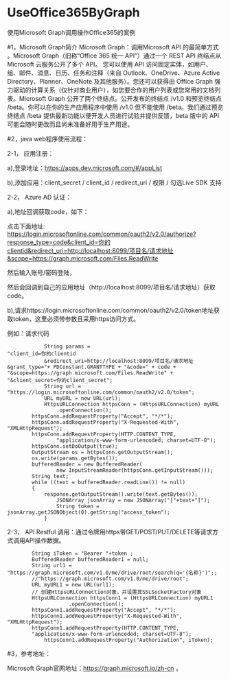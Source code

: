 # UseOffice365ByGraph
使用Microsoft Graph调用操作Office365的案例

#1，Microsoft Graph简介
   Microsoft Graph：调用Microsoft API 的最简单方式 。Microsoft Graph（旧称“Office 365 统一 API”）通过一个 REST API 终结点从 Microsoft 云服务公开了多个 API。
您可以使用 API 访问固定实体，如用户、组、邮件、消息、日历、任务和注释（来自 Outlook、OneDrive、Azure Active Directory、Planner、OneNote 及其他服务）。您还可以获得由 Office Graph 强力驱动的计算关系（仅针对商业用户），如您要合作的用户列表或您常用的文档列表。Microsoft Graph 公开了两个终结点。公开发布的终结点 /v1.0 和预览终结点 /beta。你可以在你的生产应用程序中使用 /v1.0 但不能使用 /beta。我们通过预览终结点 /beta 提供最新功能以便开发人员进行试验并提供反馈，beta 版中的 API 可能会随时更改而且尚未准备好用于生产用途。

#2，java web程序使用流程：

2-1，	应用注册：

a),登录地址：https://apps.dev.microsoft.com/#/appList

b),添加应用：client_secret / client_id / redirect_uri / 权限 /  勾选Live SDK 支持 

2-2，	Azure AD 认证：

a),地址回调获取code，如下：

点击下面地址: 
https://login.microsoftonline.com/common/oauth2/v2.0/authorize?response_type=code&client_id=你的clientid&redirect_uri=http://localhost:8099/项目名/请求地址&scope=https://graph.microsoft.com/Files.ReadWrite

然后输入账号/密码登陆，

然后会回调到自己的应用地址（http://localhost:8099/项目名/请求地址）获取code。


b),请求https://login.microsoftonline.com/common/oauth2/v2.0/token地址获取token，这里必须带参数且采用https访问方式。

例如：请求代码

				String params = 															"client_id=你的clientid
				&redirect_uri=http://localhost:8099/项目名/请求地址&grant_type="+ PDConstant.GRANTTYPE + "&code=" + code + 								"&scope=https://graph.microsoft.com/Files.ReadWrite" + "&client_secret=你的client_secret";
				String url = "https://login.microsoftonline.com/common/oauth2/v2.0/token";
				URL myURL = new URL(url);
				HttpsURLConnection httpsConn = (HttpsURLConnection) myURL
					.openConnection();
			httpsConn.addRequestProperty("Accept", "*/*");
			httpsConn.addRequestProperty("X-Requested-With", 										"XMLHttpRequest");
			httpsConn.addRequestProperty(HTTP.CONTENT_TYPE,
					"application/x-www-form-urlencoded; charset=UTF-8");
			httpsConn.setDoOutput(true);
			OutputStream os = httpsConn.getOutputStream();
			os.write(params.getBytes());
			bufferedReader = new BufferedReader(
					new InputStreamReader(httpsConn.getInputStream()));
			String text;
			while ((text = bufferedReader.readLine()) != null) 
			{
				response.getOutputStream().write(text.getBytes());
					JSONArray jsonArray = new JSONArray("["+text+"]");
					String token =  					                     					jsonArray.getJSONObject(0).getString("access_token");
				}
				
2-3，	API Restful 调用：通过令牌用https带GET/POST/PUT/DELETE等请求方式调用API操作数据。

			String iToken = "Bearer "+token ;
			BufferedReader bufferedReader1 = null;
			String url1 =  															"https://graph.microsoft.com/v1.0/me/drive/root/search(q='{名称}')";;
			//"https://graph.microsoft.com/v1.0/me/drive/root";
			URL myURL1 = new URL(url1);
			// 创建HttpsURLConnection对象，并设置其SSLSocketFactory对象
			HttpsURLConnection httpsConn1 = (HttpsURLConnection) myURL1
						.openConnection();
			httpsConn1.addRequestProperty("Accept", "*/*");
			httpsConn1.addRequestProperty("X-Requested-With", "XMLHttpRequest");
			httpsConn1.addRequestProperty(HTTP.CONTENT_TYPE,
			"application/x-www-form-urlencoded; charset=UTF-8");
				httpsConn1.addRequestProperty("Authorization", iToken);
        
#3，参考地址：

Microsoft Graph官网地址：https://graph.microsoft.io/zh-cn 。
